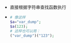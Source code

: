 - 直接根据字符串查找函数执行
- ```php
  # 像这样
  $a="var_dump";
  $a(123);
  # 这样也可以用：
  ("var_dump")("123");
  ```
